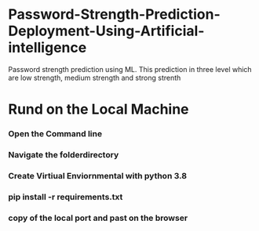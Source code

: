# Password-Strength-Prediction-Deployment-Using-Artificial-intelligence
Password strength prediction using ML. This prediction in three level which are low strength, medium strength and strong strenth
# Rund on the Local Machine
### Open the Command line
### Navigate the folderdirectory
### Create Virtiual Enviornmental with python 3.8
### pip install -r requirements.txt
### copy of the local port and past on the browser 
